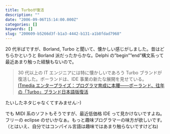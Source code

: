 ```yaml
---
title: Turboが復活
description: ""
date: "2006-09-06T15:14:00.000Z"
categories: []
keywords: []
slug: "200609-b5266d3f-b1a3-4442-b131-a1b8fdad7968"
---
```


20 代半ばですが、Borland, Turbo と聞いて、懐かしい感じがしました。昔はどちらかというと Borland 派だったからかな。Delphi の”begin””end”構文系って最近あまり触った経験もないので。

> 30 代以上の IT エンジニアには特に懐かしいであろう Turbo ブランドが復活した。ボーランドは、IDE 事業の新たな展開を見せている。  
> [ITmedia エンタープライズ：プログラマ育成に本腰――ボーランド、往年の「Turbo」ブランド日本語版復活](http://www.itmedia.co.jp/enterprise/articles/0609/06/news040.html)

たいしたネタじゃなくてすみません:-)

でも MIDI 系のソフトもそうですが、最近低価格 IDE って見かけないですよね。フリーの eclipse のせいかなぁ。もっと趣味プログラマーの味方が欲しいです。（とはいえ、自分ではコンパイル言語は趣味ではあまり触らないですけどね)
